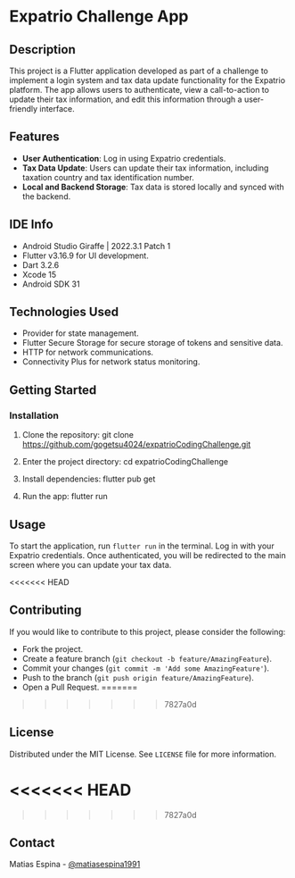 # Expatrio Challenge App

## Description
This project is a Flutter application developed as part of a challenge to implement a login system and tax data update functionality for the Expatrio platform. The app allows users to authenticate, view a call-to-action to update their tax information, and edit this information through a user-friendly interface.

## Features
- **User Authentication**: Log in using Expatrio credentials.
- **Tax Data Update**: Users can update their tax information, including taxation country and tax identification number.
- **Local and Backend Storage**: Tax data is stored locally and synced with the backend.

## IDE Info
- Android Studio Giraffe | 2022.3.1 Patch 1
- Flutter v3.16.9 for UI development.
- Dart 3.2.6
- Xcode 15
- Android SDK 31


## Technologies Used
- Provider for state management.
- Flutter Secure Storage for secure storage of tokens and sensitive data.
- HTTP for network communications.
- Connectivity Plus for network status monitoring.

## Getting Started


### Installation
1. Clone the repository:
   git clone https://github.com/gogetsu4024/expatrioCodingChallenge.git


2. Enter the project directory:
   cd expatrioCodingChallenge


3. Install dependencies:
   flutter pub get


4. Run the app:
   flutter run


## Usage
To start the application, run `flutter run` in the terminal. Log in with your Expatrio credentials. Once authenticated, you will be redirected to the main screen where you can update your tax data.

<<<<<<< HEAD
## Contributing
If you would like to contribute to this project, please consider the following:
- Fork the project.
- Create a feature branch (`git checkout -b feature/AmazingFeature`).
- Commit your changes (`git commit -m 'Add some AmazingFeature'`).
- Push to the branch (`git push origin feature/AmazingFeature`).
- Open a Pull Request.
=======
>>>>>>> 7827a0d

## License
Distributed under the MIT License. See `LICENSE` file for more information.

<<<<<<< HEAD
=======

>>>>>>> 7827a0d
## Contact
Matias Espina - [@matiasespina1991](https://www.linkedin.com/in/matiasespina/)
